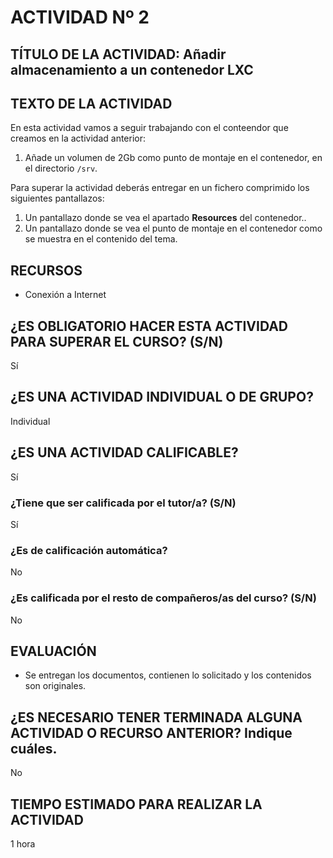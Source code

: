 # ACTIVIDAD Nº 2

## TÍTULO DE LA ACTIVIDAD: Añadir almacenamiento a un contenedor LXC

## TEXTO DE LA ACTIVIDAD

En esta actividad vamos a seguir trabajando con el conteendor que creamos en la actividad anterior:

1. Añade un volumen de 2Gb como punto de montaje en el contenedor, en el directorio `/srv`.

Para superar la actividad deberás entregar en un fichero comprimido los siguientes pantallazos:

1. Un pantallazo donde se vea el apartado **Resources** del contenedor..
2. Un pantallazo donde se vea el punto de montaje en el contenedor como se muestra en el contenido del tema.


## RECURSOS

* Conexión a Internet

## ¿ES OBLIGATORIO HACER ESTA ACTIVIDAD PARA SUPERAR EL CURSO? (S/N)

Sí

## ¿ES UNA ACTIVIDAD INDIVIDUAL O DE GRUPO?

Individual

## ¿ES UNA ACTIVIDAD CALIFICABLE?

Sí

### ¿Tiene que ser calificada por el tutor/a? (S/N)

Sí

### ¿Es de calificación automática?

No

### ¿Es calificada por el resto de compañeros/as del curso? (S/N)

No

## EVALUACIÓN

* Se entregan los documentos, contienen lo solicitado y los contenidos son originales.

## ¿ES NECESARIO TENER TERMINADA ALGUNA ACTIVIDAD O RECURSO ANTERIOR? Indique cuáles.

No

## TIEMPO ESTIMADO PARA REALIZAR LA ACTIVIDAD

1 hora
